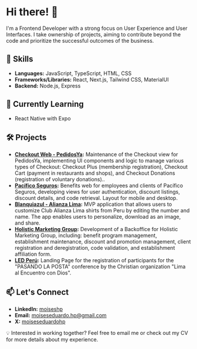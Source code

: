 # Hi there! 👋

I'm a Frontend Developer with a strong focus on User Experience and User Interfaces. I take ownership of projects, aiming to contribute beyond the code and prioritize the successful outcomes of the business.

## 🔧 Skills
- **Languages:** JavaScript, TypeScript, HTML, CSS
- **Frameworks/Libraries:** React, Next.js, Tailwind CSS, MaterialUI
- **Backend:** Node.js, Express

## 🌱 Currently Learning
- React Native with Expo

## 🛠 Projects
- **[Checkout Web - PedidosYa](https://www.pedidosya.com/):** Maintenance of the Checkout view for PedidosYa, implementing UI components and logic to manage various types of Checkout: Checkout Plus (membership registration), Checkout Cart (payment in restaurants and shops), and Checkout Donations (registration of voluntary donations)..
- **[Pacífico Seguros](https://pacifico-beneficios-ecdk8.ondigitalocean.app/):** Benefits web for employees and clients of Pacífico Seguros, developing views for user authentication, discount listings, discount details, and code retrieval. Layout for mobile and desktop.
- **[Blanquiazul - Alianza Lima](https://www.blanquiazul.com/):** MVP application that allows users to customize Club Alianza Lima shirts from Peru by editing the number and name. The app enables users to personalize, download as an image, and share.
- **[Holistic Marketing Group](https://holisticbeneficios.com/):** Development of a Backoffice for Holistic Marketing Group, including: benefit program management, establishment maintenance, discount and promotion management, client registration and deregistration, code validation, and establishment affiliation form.
- **[LED Perú](https://eventos.led-peru.org/):** Landing Page for the registration of participants for the "PASANDO LA POSTA" conference by the Christian organization "Lima al Encuentro con Dios".

## 📫 Let's Connect
- **LinkedIn:** [moiseshp](https://www.linkedin.com/in/moiseshp/)
- **Email:** [moiseseduardo.hp@gmail.com](mailto:moiseseduardo.hp@gmail.com)
- **X:** [moiseseduardohp](https://x.com/moiseseduardohp)

💡 Interested in working together? Feel free to email me or check out my CV for more details about my experience.
